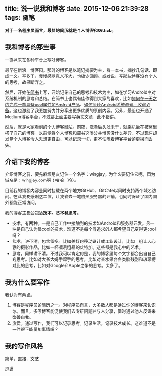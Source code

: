 title: 说一说我和博客
date: 2015-12-06 21:39:28
tags: 随笔
---
**对于一名程序员而言，最好的简历就是个人博客和Github。**

## 我和博客的那些事
一直以来在各种平台上写过博客。

最早在新浪、博客园。那时的博客是以笔记摘要为主，看一本书，摘抄几句话，即成一文。写多了，慢慢感觉意义不大，也极少回顾。或者说，写那些博客没有个人的思考，故果断弃之。

然后，开始在[简书](http://www.jianshu.com/users/da333fd63fe5/latest_articles)上写，开始记录自己的思考和技术为主，如在学习Android中对系统机制的思考和总结。在简书上也偶有佳作得到大家的喜欢，比如[如何在一天之内完成一款具备cool属性的Android产品](http://www.jianshu.com/p/cf496fc408b2)、[如何阅读Android系统源码－收藏必备](http://www.jianshu.com/p/b3580904d298)。这也激励了我更加努力并分享出更多优质的原创内容。另外，最近也开通了Medium博客平台，不过那上面主要写英文文章，此不细讲。

然后，就是大家看到的个人博客网站。前夜，洗澡后头发未干，就乘机坐在被窝里搭了自己的博客。以前觉得个人博客和简书这类公共博客没什么差异，不过现在却发觉个人博客令人思想更自由，可以记录一切，更不怕随着博客平台的更换而丢失。

## 介绍下我的博客
介绍博客之前，要先麻烦朋友记住一个名字：wingjay。为什么要记住它呢，因为域名是：wingjay.com啊！哈哈（冷）。

目前我的博客内容是同时挂载在两个地方GitHub、GitCafe以同时支持两个域名访问。在此我要感谢这二位，让我省去一笔购买服务器的开销，也同时保证了国内国外都能正常访问。

我的博客主要会包括**技术、艺术和思考**。

 - 技术，有两种。一是自己工作中接触到的技术如Android和服务器开发。另一种是自己认为很cool的技术，难道不是每个有追求的人都希望自己变得更cool吗？
 - 艺术，讲不清，包含很多。比如美好的移动设计或工业设计，比如一组让人心静的摄影作品，比如一杯凛冽粗暴的伏特加。这些都是我心中的艺术。
 - 思考，同样讲不清。不过我可以肯定的是，我的博客里每个文字都会出自自己的思考。比如对大爷大妈手牵手的思考，比如对某水果台各类脑残剧和琅琊榜对比的思考，比如对Google和Apple之争的思考。太多了。

## 我为什么要写作
我认为有两点。

1. 博客是程序员的简历之一。对程序员而言，大多数人都是通过你的博客来认识你。而且，多写博客能促使我们去专研问题并与人分享，同时通过他人反馈来改善自我。
2. 热爱。通过写作，我们可以记录思考，记录生活，记录技术成长。这难道不是一件很正能量的事情吗？

## 我的写作风格
简单，直接，文艺




逗逼
